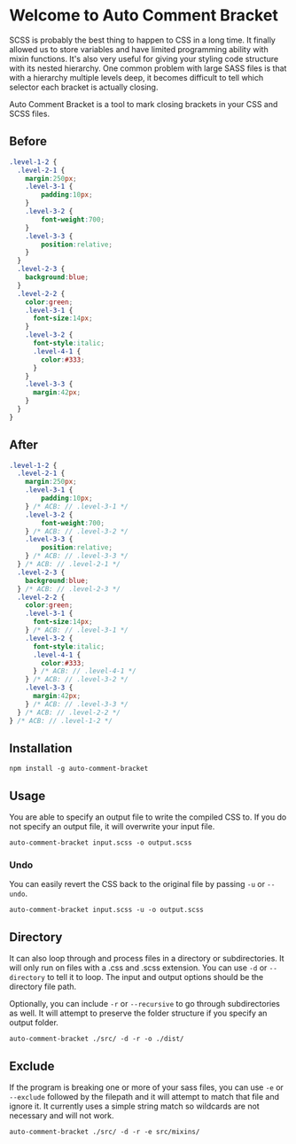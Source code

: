 # Welcome to Auto Comment Bracket

SCSS is probably the best thing to happen to CSS in a long time. It finally allowed us to store variables and have limited programming ability with mixin functions. It's also very useful for giving your styling code structure with its nested hierarchy. One common problem with large SASS files is that with a hierarchy multiple levels deep, it becomes difficult to tell which selector each bracket is actually closing.

Auto Comment Bracket is a tool to mark closing brackets in your CSS and SCSS files.

## Before

```scss
.level-1-2 {
  .level-2-1 {
    margin:250px;
    .level-3-1 {
		padding:10px;
    }
    .level-3-2 {
		font-weight:700;
    }
    .level-3-3 {
		position:relative;
    }
  }
  .level-2-3 {
	background:blue;
  }
  .level-2-2 {
	color:green;
    .level-3-1 {
      font-size:14px;
    }
    .level-3-2 {
      font-style:italic;
      .level-4-1 {
        color:#333;
      }
    }
    .level-3-3 {
      margin:42px;
    }
  }
}
```

## After

```scss
.level-1-2 {
  .level-2-1 {
    margin:250px;
    .level-3-1 {
		padding:10px;
    } /* ACB: // .level-3-1 */
    .level-3-2 {
		font-weight:700;
    } /* ACB: // .level-3-2 */
    .level-3-3 {
		position:relative;
    } /* ACB: // .level-3-3 */
  } /* ACB: // .level-2-1 */
  .level-2-3 {
	background:blue;
  } /* ACB: // .level-2-3 */
  .level-2-2 {
	color:green;
    .level-3-1 {
      font-size:14px;
    } /* ACB: // .level-3-1 */
    .level-3-2 {
      font-style:italic;
      .level-4-1 {
        color:#333;
      } /* ACB: // .level-4-1 */
    } /* ACB: // .level-3-2 */
    .level-3-3 {
      margin:42px;
    } /* ACB: // .level-3-3 */
  } /* ACB: // .level-2-2 */
} /* ACB: // .level-1-2 */
```

## Installation

`npm install -g auto-comment-bracket`

## Usage

You are able to specify an output file to write the compiled CSS to. If you do not specify an output file, it will overwrite your input file.

`auto-comment-bracket input.scss -o output.scss`

### Undo

You can easily revert the CSS back to the original file by passing `-u` or `--undo`.

`auto-comment-bracket input.scss -u -o output.scss`

## Directory

It can also loop through and process files in a directory or subdirectories. It will only run on files with a .css and .scss extension. You can use `-d` or `--directory` to tell it to loop. The input and output options should be the directory file path.

Optionally, you can include `-r` or `--recursive` to go through subdirectories as well. It will attempt to preserve the folder structure if you specify an output folder.

`auto-comment-bracket ./src/ -d -r -o ./dist/`

## Exclude

If the program is breaking one or more of your sass files, you can use `-e` or `--exclude` followed by the filepath and it will attempt to match that file and ignore it. It currently uses a simple string match so wildcards are not necessary and will not work.

`auto-comment-bracket ./src/ -d -r -e src/mixins/`
